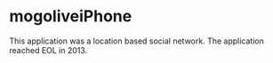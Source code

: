 mogoliveiPhone
==============

This application was a location based social network. The application reached EOL in 2013.
